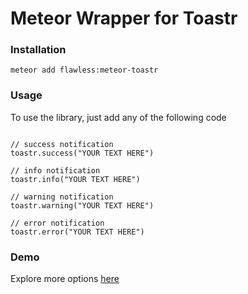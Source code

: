 # Meteor Wrapper for Toastr #

### Installation ###

` meteor add flawless:meteor-toastr `

### Usage ###

To use the library, just add any of the following code

```

// success notification
toastr.success("YOUR TEXT HERE")

// info notification
toastr.info("YOUR TEXT HERE")

// warning notification
toastr.warning("YOUR TEXT HERE")

// error notification
toastr.error("YOUR TEXT HERE")

```

### Demo ###

Explore more options [here](http://codeseven.github.io/toastr/demo.html)

